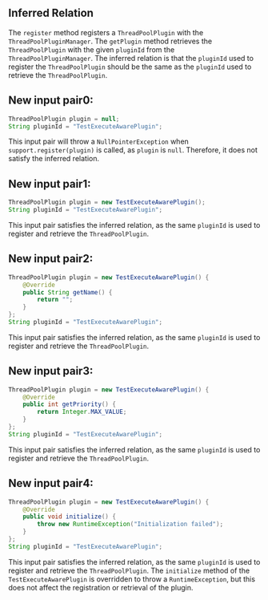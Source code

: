 ## Inferred Relation
The `register` method registers a `ThreadPoolPlugin` with the `ThreadPoolPluginManager`. The `getPlugin` method retrieves the `ThreadPoolPlugin` with the given `pluginId` from the `ThreadPoolPluginManager`. The inferred relation is that the `pluginId` used to register the `ThreadPoolPlugin` should be the same as the `pluginId` used to retrieve the `ThreadPoolPlugin`.

## New input pair0:
```java
ThreadPoolPlugin plugin = null;
String pluginId = "TestExecuteAwarePlugin";
```
This input pair will throw a `NullPointerException` when `support.register(plugin)` is called, as `plugin` is `null`. Therefore, it does not satisfy the inferred relation.

## New input pair1:
```java
ThreadPoolPlugin plugin = new TestExecuteAwarePlugin();
String pluginId = "TestExecuteAwarePlugin";
```
This input pair satisfies the inferred relation, as the same `pluginId` is used to register and retrieve the `ThreadPoolPlugin`.

## New input pair2:
```java
ThreadPoolPlugin plugin = new TestExecuteAwarePlugin() {
    @Override
    public String getName() {
        return "";
    }
};
String pluginId = "TestExecuteAwarePlugin";
```
This input pair satisfies the inferred relation, as the same `pluginId` is used to register and retrieve the `ThreadPoolPlugin`.

## New input pair3:
```java
ThreadPoolPlugin plugin = new TestExecuteAwarePlugin() {
    @Override
    public int getPriority() {
        return Integer.MAX_VALUE;
    }
};
String pluginId = "TestExecuteAwarePlugin";
```
This input pair satisfies the inferred relation, as the same `pluginId` is used to register and retrieve the `ThreadPoolPlugin`.

## New input pair4:
```java
ThreadPoolPlugin plugin = new TestExecuteAwarePlugin() {
    @Override
    public void initialize() {
        throw new RuntimeException("Initialization failed");
    }
};
String pluginId = "TestExecuteAwarePlugin";
```
This input pair satisfies the inferred relation, as the same `pluginId` is used to register and retrieve the `ThreadPoolPlugin`. The `initialize` method of the `TestExecuteAwarePlugin` is overridden to throw a `RuntimeException`, but this does not affect the registration or retrieval of the plugin.